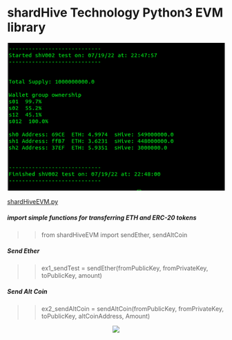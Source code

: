 
# shardHive Technology Python3 EVM library







<p align="center">
  <img src="https://github.com/shardHive/shardHiveEVM/blob/main/shardHiveEVM-defi-v002.png"/>
</p>












[shardHiveEVM.py](shardHiveEVM.py)




##### import simple functions for transferring ETH and ERC-20 tokens 
>> from shardHiveEVM import sendEther, sendAltCoin

##### Send Ether
>> ex1_sendTest = sendEther(fromPublicKey, fromPrivateKey, toPublicKey, amount)




##### Send Alt Coin
>> ex2_sendAltCoin = sendAltCoin(fromPublicKey, fromPrivateKey, toPublicKey, altCoinAddress, Amount)





<p align="center">
  <img src="https://shardhive.com/wp-content/uploads/2022/07/logo2-e1658041606895.png"/>
</p>

